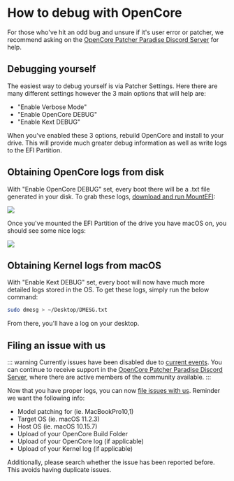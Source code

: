 # How to debug with OpenCore

For those who've hit an odd bug and unsure if it's user error or patcher, we recommend asking on the [OpenCore Patcher Paradise Discord Server](https://discord.gg/rqdPgH8xSN) for help.

## Debugging yourself

The easiest way to debug yourself is via Patcher Settings. Here there are many different settings however the 3 main options that will help are:

* "Enable Verbose Mode"
* "Enable OpenCore DEBUG"
* "Enable Kext DEBUG"

When you've enabled these 3 options, rebuild OpenCore and install to your drive. This will provide much greater debug information as well as write logs to the EFI Partition.

## Obtaining OpenCore logs from disk

With "Enable OpenCore DEBUG" set, every boot there will be a .txt file generated in your disk. To grab these logs, [download and run MountEFI](https://github.com/corpnewt/MountEFI):

![](../images/mountefi.png)

Once you've mounted the EFI Partition of the drive you have macOS on, you should see some nice logs:

![](../images/logs-efi.png)

## Obtaining Kernel logs from macOS

With "Enable Kext DEBUG" set, every boot will now have much more detailed logs stored in the OS. To get these logs, simply run the below command:

```sh
sudo dmesg > ~/Desktop/DMESG.txt
```

From there, you'll have a log on your desktop.

## Filing an issue with us

::: warning
Currently issues have been disabled due to [current events](ISSUES-HOLD.md). You can continue to receive support in the [OpenCore Patcher Paradise Discord Server](https://discord.gg/rqdPgH8xSN), where there are active members of the community available.
:::

Now that you have proper logs, you can now [file issues with us](https://github.com/dortania/OpenCore-Legacy-Patcher/issues). Reminder we want the following info:

* Model patching for (ie. MacBookPro10,1)
* Target OS (ie. macOS 11.2.3)
* Host OS (ie. macOS 10.15.7)
* Upload of your OpenCore Build Folder
* Upload of your OpenCore log (if applicable)
* Upload of your Kernel log (if applicable)

Additionally, please search whether the issue has been reported before. This avoids having duplicate issues.
